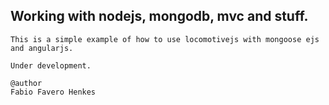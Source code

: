 
  ##  Working with nodejs, mongodb, mvc and stuff. ##  

	This is a simple example of how to use locomotivejs with mongoose ejs and angularjs.

	Under development. 

	@author
	Fabio Favero Henkes
